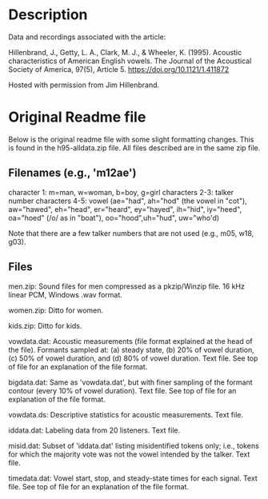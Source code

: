 # Description

Data and recordings associated with the article:

Hillenbrand, J., Getty, L. A., Clark, M. J., & Wheeler, K. (1995). Acoustic characteristics of American English vowels. 
The Journal of the Acoustical Society of America, 97(5), Article 5. https://doi.org/10.1121/1.411872

Hosted with permission from Jim Hillenbrand.


# Original Readme file

Below is the original readme file with some slight formatting changes. This is found in the h95-alldata.zip file. All files described are in the same zip file.

## Filenames (e.g., 'm12ae') 

character 1:            m=man, w=woman, b=boy, g=girl
characters 2-3:         talker number
characters 4-5:         vowel (ae="had", ah="hod" (the vowel in "cot"), aw="hawed", eh="head", er="heard", ey="hayed", ih="hid", iy="heed", oa="hoed" (/o/ as in "boat"), oo="hood",uh="hud", uw="who'd)

Note that there are a few talker numbers that are not used (e.g., m05, w18, g03).

## Files

men.zip:                Sound files for men compressed as a pkzip/Winzip file. 16 kHz linear PCM, Windows .wav format.

women.zip:              Ditto for women.

kids.zip:               Ditto for kids.

vowdata.dat:            Acoustic measurements (file format explained at the head of the file). Formants sampled at: (a) steady state, (b) 20% of vowel duration, (c) 50% of vowel duration, and (d) 80% of vowel duration. Text file. See top of file for an explanation of the file format.

bigdata.dat:            Same as 'vowdata.dat', but with finer sampling of the formant contour (every 10% of vowel duration). Text file. See top of file for an explanation of the file format.

vowdata.ds:             Descriptive statistics for acoustic measurements. Text file.

iddata.dat:             Labeling data from 20 listeners. Text file.

misid.dat:              Subset of 'iddata.dat' listing misidentified tokens only; i.e., tokens for which the majority vote was not the vowel intended by the talker. Text file.

timedata.dat:           Vowel start, stop, and steady-state times for each signal. Text file. See top of file for an explanation of the file format.


